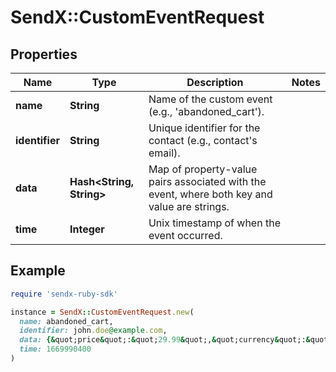 # SendX::CustomEventRequest

## Properties

| Name | Type | Description | Notes |
| ---- | ---- | ----------- | ----- |
| **name** | **String** | Name of the custom event (e.g., &#39;abandoned_cart&#39;). |  |
| **identifier** | **String** | Unique identifier for the contact (e.g., contact&#39;s email). |  |
| **data** | **Hash&lt;String, String&gt;** | Map of property-value pairs associated with the event, where both key and value are strings. |  |
| **time** | **Integer** | Unix timestamp of when the event occurred. |  |

## Example

```ruby
require 'sendx-ruby-sdk'

instance = SendX::CustomEventRequest.new(
  name: abandoned_cart,
  identifier: john.doe@example.com,
  data: {&quot;price&quot;:&quot;29.99&quot;,&quot;currency&quot;:&quot;USD&quot;,&quot;item_count&quot;:&quot;3&quot;},
  time: 1669990400
)
```

